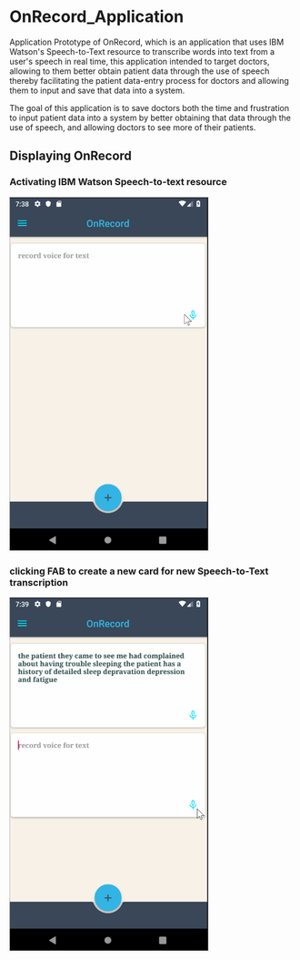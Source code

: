 # OnRecord_Application
Application Prototype of OnRecord, which is an application that uses IBM Watson's Speech-to-Text resource to transcribe words into 
text from a user's speech in real time, this application intended to target doctors, allowing to them better obtain patient data through
the use of speech thereby facilitating the patient data-entry process for doctors and allowing them to input and save that data into a system.

The goal of this application is to save doctors both the time and frustration to input patient data into a system by better obtaining that data
through the use of speech, and allowing doctors to see more of their patients.

## Displaying OnRecord
### Activating IBM Watson Speech-to-text resource
<img src = "OnRecord1.gif" width = 350><br>
### clicking FAB to create a new card for new Speech-to-Text transcription
<img src = "OnRecord2.gif" width = 350></img>
